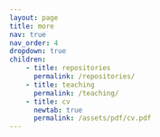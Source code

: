 ```yaml
---
layout: page
title: more
nav: true
nav_order: 4
dropdown: true
children: 
    - title: repositories
      permalink: /repositories/
    - title: teaching
      permalink: /teaching/
    - title: cv 
      newtab: true
      permalink: /assets/pdf/cv.pdf
---
```

